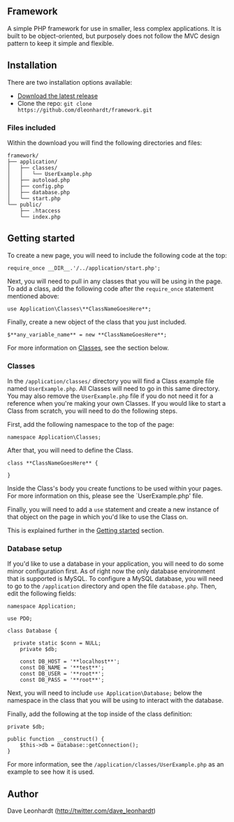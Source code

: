 ## Framework

A simple PHP framework for use in smaller, less complex applications. It is built to be object-oriented, but purposely does not follow the MVC design pattern to keep it simple and flexible.

## Installation

There are two installation options available:

- [Download the latest release](https://github.com/dleonhardt/framework/archive/master.zip)
- Clone the repo: `git clone https://github.com/dleonhardt/framework.git`

### Files included

Within the download you will find the following directories and files:

```
framework/
├── application/
│   ├── classes/
│   │   └── UserExample.php
│   ├── autoload.php
│   ├── config.php
│   ├── database.php
│   └── start.php
└── public/
    ├── .htaccess
    └── index.php
```

## Getting started

To create a new page, you will need to include the following code at the top:

`require_once __DIR__.'/../application/start.php';`

Next, you will need to pull in any classes that you will be using in the page. To add a class, add the following code after the `require_once` statement mentioned above:

`use Application\Classes\**ClassNameGoesHere**;`

Finally, create a new object of the class that you just included.

`$**any_variable_name** = new **ClassNameGoesHere**;`

For more information on [Classes](#classes), see the section below.

### Classes

In the `/application/classes/` directory you will find a Class example file named `UserExample.php`. All Classes will need to go in this same directory. You may also remove the `UserExample.php` file if you do not need it for a reference when you're making your own Classes. If you would like to start a Class from scratch, you will need to do the following steps.

First, add the following namespace to the top of the page:

`namespace Application\Classes;`

After that, you will need to define the Class.

```
class **ClassNameGoesHere** {
  
}
```

Inside the Class's body you create functions to be used within your pages. For more information on this, please see the `UserExample.php' file.

Finally, you will need to add a `use` statement and create a new instance of that object on the page in which you'd like to use the Class on.

This is explained further in the [Getting started](#getting-started) section.

### Database setup

If you'd like to use a database in your application, you will need to do some minor configuration first. As of right now the only database environment that is supported is MySQL. To configure a MySQL database, you will need to go to the `/application` directory and open the file `database.php`. Then, edit the following fields:

```
namespace Application;

use PDO;

class Database {
	
  private static $conn = NULL;
	private $db;
	
	const DB_HOST = '**localhost**';
	const DB_NAME = '**test**';
	const DB_USER = '**root**';
	const DB_PASS = '**root**';
```

Next, you will need to include `use Application\Database;` below the namespace in the class that you will be using to interact with the database.

Finally, add the following at the top inside of the class definition:

```
private $db;
	
public function __construct() {
	$this->db = Database::getConnection();
}
```

For more information, see the `/application/classes/UserExample.php` as an example to see how it is used.

## Author

Dave Leonhardt (<http://twitter.com/dave_leonhardt>)